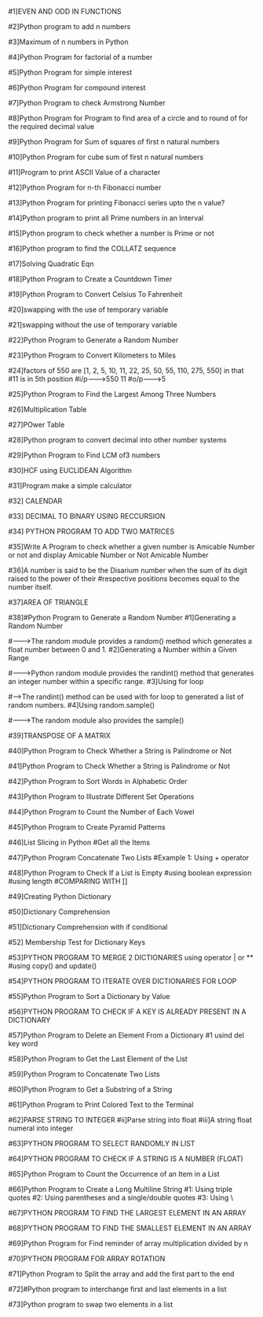 #1]EVEN AND ODD IN FUNCTIONS

#2]Python program to add n numbers

#3]Maximum of n numbers in Python

#4]Python Program for factorial of a number

#5]Python Program for simple interest

#6]Python Program for compound interest

#7]Python Program to check Armstrong Number

#8]Python Program for Program to find area of a circle and to round of for the required decimal value

#9]Python Program for Sum of squares of first n natural numbers

#10]Python Program for cube sum of first n natural numbers

#11]Program to print ASCII Value of a character

#12]Python Program for n-th Fibonacci number

#13]Python Program for printing Fibonacci series upto the n value?

#14]Python program to print all Prime numbers in an Interval

#15]Python program to check whether a number is Prime or not

#16]Python program to find the COLLATZ sequence

#17]Solving Quadratic Eqn

#18]Python Program to Create a Countdown Timer

#19]Python Program to Convert Celsius To Fahrenheit

#20]swapping with the use of temporary variable

#21]swapping without the use of temporary variable

#22]Python Program to Generate a Random Number

#23]Python Program to Convert Kilometers to Miles

#24]factors of 550 are [1, 2, 5, 10, 11, 22, 25, 50, 55, 110, 275, 550] in that #11 is in 5th position #i/p--->550 11 #o/p--->5

#25]Python Program to Find the Largest Among Three Numbers

#26]Multiplication Table

#27]POwer Table

#28]Python program to convert decimal into other number systems

#29]Python Program to Find LCM of3 numbers

#30]HCF using EUCLIDEAN Algorithm

#31]Program make a simple calculator

#32] CALENDAR

#33] DECIMAL TO BINARY USING RECCURSION

#34] PYTHON PROGRAM TO ADD TWO MATRICES

#35]Write A Program to check whether a given number is Amicable Number or not and display Amicable Number or Not Amicable Number

#36]A number is said to be the Disarium number when the sum of its digit raised to the power of their
#respective positions becomes equal to the number itself.

#37]AREA OF TRIANGLE

#38]#Python Program to Generate a Random Number
#1]Generating a Random Number

#--->The random module provides a random() method which generates a float number between 0 and 1.
#2]Generating a Number within a Given Range

#--->Python random module provides the randint() method that generates an integer number within a specific range. 
#3]Using for loop

#-->The randint() method can be used with for loop to generated a list of random numbers.
#4]Using random.sample()

#--->The random module also provides the sample()

#39]TRANSPOSE OF A MATRIX

#40]Python Program to Check Whether a String is Palindrome or Not

#41]Python Program to Check Whether a String is Palindrome or Not

#42]Python Program to Sort Words in Alphabetic Order

#43]Python Program to Illustrate Different Set Operations

#44]Python Program to Count the Number of Each Vowel

#45]Python Program to Create Pyramid Patterns

#46]List Slicing in Python
#Get all the Items

#47]Python Program Concatenate Two Lists
#Example 1: Using + operator

#48]Python Program to Check If a List is Empty
#using boolean expression
#using length
#COMPARING WITH []

#49]Creating Python Dictionary

#50]Dictionary Comprehension

#51]Dictionary Comprehension with if conditional

#52] Membership Test for Dictionary Keys

#53]PYTHON PROGRAM TO MERGE 2 DICTIONARIES
 using operator | or **
 #using copy() and update()
 
#54]PYTHON PROGRAM TO ITERATE OVER DICTIONARIES FOR LOOP

#55]Python Program to Sort a Dictionary by Value

#56]PYTHON PROGRAM TO CHECK IF A KEY IS ALREADY PRESENT IN A DICTIONARY

#57]Python Program to Delete an Element From a Dictionary
#1 usind del key word

#58]Python Program to Get the Last Element of the List

#59]Python Program to Concatenate Two Lists

#60]Python Program to Get a Substring of a String

#61]Python Program to Print Colored Text to the Terminal

#62]PARSE STRING TO INTEGER
 #ii]Parse string into float
  #iii]A string float numeral into integer
  
#63]PYTHON PROGRAM TO SELECT RANDOMLY IN LIST

#64]PYTHON PROGRAM TO CHECK IF A STRING IS A NUMBER (FLOAT)

#65]Python Program to Count the Occurrence of an Item in a List

#66]Python Program to Create a Long Multiline String
#1: Using triple quotes
#2: Using parentheses and a single/double quotes
#3: Using \

#67]PYTHON PROGRAM TO FIND THE LARGEST ELEMENT IN AN ARRAY

#68]PYTHON PROGRAM TO FIND THE SMALLEST ELEMENT IN AN ARRAY

#69]Python Program for Find reminder of array multiplication divided by n

#70]PYTHON PROGRAM FOR ARRAY ROTATION

#71]Python Program to Split the array and add the first part to the end

#72]#Python program to interchange first and last elements in a list

#73]Python program to swap two elements in a list


